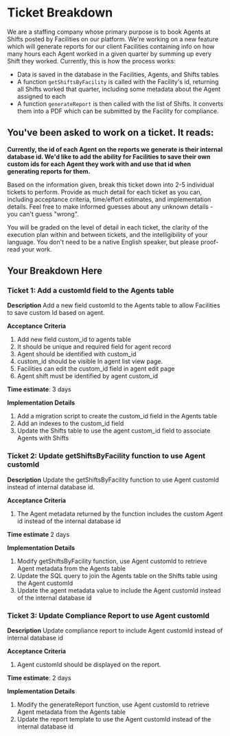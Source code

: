 # Ticket Breakdown
We are a staffing company whose primary purpose is to book Agents at Shifts posted by Facilities on our platform. We're working on a new feature which will generate reports for our client Facilities containing info on how many hours each Agent worked in a given quarter by summing up every Shift they worked. Currently, this is how the process works:

- Data is saved in the database in the Facilities, Agents, and Shifts tables
- A function `getShiftsByFacility` is called with the Facility's id, returning all Shifts worked that quarter, including some metadata about the Agent assigned to each
- A function `generateReport` is then called with the list of Shifts. It converts them into a PDF which can be submitted by the Facility for compliance.

## You've been asked to work on a ticket. It reads:

**Currently, the id of each Agent on the reports we generate is their internal database id. We'd like to add the ability for Facilities to save their own custom ids for each Agent they work with and use that id when generating reports for them.**


Based on the information given, break this ticket down into 2-5 individual tickets to perform. Provide as much detail for each ticket as you can, including acceptance criteria, time/effort estimates, and implementation details. Feel free to make informed guesses about any unknown details - you can't guess "wrong".


You will be graded on the level of detail in each ticket, the clarity of the execution plan within and between tickets, and the intelligibility of your language. You don't need to be a native English speaker, but please proof-read your work.

## Your Breakdown Here


### Ticket 1: Add a customId field to the Agents table
**Description**
		Add a new field customId to the Agents table to allow Facilities to save custom Id based on agent.

**Acceptance Criteria**

 1. Add new field custom_id to agents table
 2. It should be unique and required field for agent record
 3. Agent should be identified with custom_id
 4. custom_id should be visible In agent list view page.
 5. Facilities can edit the custom_id field in agent edit page
 6. Agent shift must be identified by agent custom_id

**Time estimate**: 3 days

**Implementation Details**
 1. Add a migration script to create the custom_id field in the Agents table
 2. Add an indexes to the custom_id field
 3. Update the Shifts table to use the agent custom_id field to associate Agents with Shifts

### Ticket 2: Update getShiftsByFacility function to use Agent customId

**Description**
	Update the getShiftsByFacility function to use Agent customId instead of internal database id.
	
**Acceptance Criteria**
 1. The Agent metadata returned by the function includes the custom Agent id instead of the internal database id
 
**Time estimate** 2 days

**Implementation Details**

1. Modify getShiftsByFacility function, use Agent customId to retrieve Agent metadata from the Agents table
2. Update the SQL query to join the Agents table on the Shifts table using the Agent customId
3. Update the agent metadata value to include the Agent customId instead of the internal database id

### Ticket 3: Update Compliance Report to use Agent customId

**Description**
		Update compliance report to include Agent customId instead of internal database id

**Acceptance Criteria**

1. Agent customId should be displayed on the report.

**Time estimate**: 2 days

**Implementation Details**

1. Modify the generateReport function, use Agent customId to retrieve Agent metadata from the Agents table
2. Update the report template to use the Agent customId instead of the internal database id